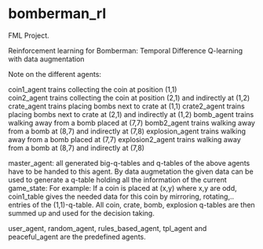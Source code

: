 # bomberman_rl
FML Project. 

Reinforcement learning for Bomberman: Temporal Difference Q-learning with data augmentation


Note on the different agents:

coin1_agent trains collecting the coin at position (1,1)  
coin2_agent trains collecting the coin at position (2,1) and indirectly at (1,2)
crate_agent trains placing bombs next to crate at (1,1)
crate2_agent trains placing bombs next to crate at (2,1) and indirectly at (1,2)
bomb_agent trains walking away from a bomb placed at (7,7)
bomb2_agent trains walking away from a bomb at (8,7) and indirectly at (7,8)
explosion_agent trains walking away from a bomb placed at (7,7)
explosion2_agent trains walking away from a bomb at (8,7) and indirectly at (7,8)

master_agent: all generated big-q-tables and q-tables of the above agents have to be handed to this agent. By data augmetation the given data can be used to generate a q-table holding all the information of the current game_state:
For example: If a coin is placed at (x,y) where x,y are odd, coin1_table gives the needed data for this coin by mirroring, rotating,.. entries of the (1,1)-q-table.
All coin, crate, bomb, explosion q-tables are then summed up and used for the decision taking.

user_agent, random_agent, rules_based_agent, tpl_agent and peaceful_agent are the predefined agents. 
